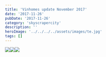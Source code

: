 ```yaml
---
title: 'Vinhomes update November 2017'
date: '2017-11-26'
pubDate: '2017-11-26'
category: 'skyscrapercity'
description: ''
heroImage: '../../../../assets/images/te.jpg'
tags: []
---
```


![](https://malparty.cluster010.ovh.net/wp-content/uploads/2017/11/img_20171126_1559161523405028.jpg)![](https://malparty.cluster010.ovh.net/wp-content/uploads/2017/11/img_20171126_1559091954750854.jpg)![](https://malparty.cluster010.ovh.net/wp-content/uploads/2017/11/img_20171126_1559041432752349.jpg)
